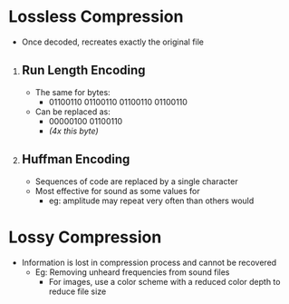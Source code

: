 # Lossless Compression

- Once decoded, recreates exactly the original file

1. ## Run Length Encoding

	- The same for bytes:
		- 01100110 01100110 01100110 01100110 
	- Can be replaced as:
		- 00000100 01100110
		- *(4x this byte)*

2. ## Huffman Encoding

	- Sequences of code are replaced by a single character
	- Most effective for sound as some values for 
		- eg: amplitude may repeat very often than others would

# Lossy Compression

- Information is lost in compression process and cannot be recovered
	- Eg: Removing unheard frequencies from sound files
      	- For images, use a color scheme with a reduced color depth to reduce file size
